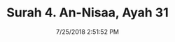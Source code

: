 ---
title       : "Surah 4. An-Nisaa, Ayah 31"
date        : 7/25/2018 2:51:52 PM
draft       : false
type        : "quran"
layout      : "compare"
BookCode    : "CMP"
SurahNumber : "4"
AyahNumber  : "31"
TotalAyah   : "176"
---